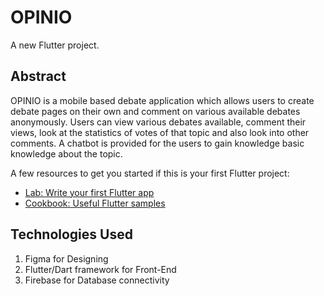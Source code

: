 # OPINIO

A new Flutter project.

## Abstract

OPINIO is a mobile based debate application which allows users to create debate pages on their own and comment on various available debates anonymously. Users can view various debates available, comment their views, look at the statistics of votes of that topic and also look into other comments. A chatbot is provided for the users to gain knowledge basic knowledge about the topic.

A few resources to get you started if this is your first Flutter project:

- [Lab: Write your first Flutter app](https://docs.flutter.dev/get-started/codelab)
- [Cookbook: Useful Flutter samples](https://docs.flutter.dev/cookbook)

## Technologies Used
1. Figma for Designing
2. Flutter/Dart framework for Front-End
3. Firebase for Database connectivity
